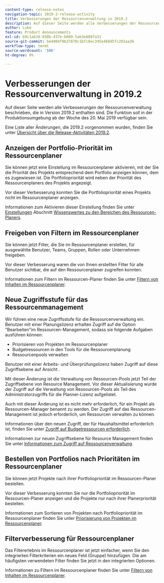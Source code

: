 ```yaml
---
content-type: release-notes
navigation-topic: 2019-2-release-activity
title: Verbesserungen der Ressourcenverwaltung in 2019.2
description: Auf dieser Seite werden alle Verbesserungen der Ressourcenverwaltung beschrieben, die in Version 2019.2 enthalten sind. Die Funktion soll in der Produktionsumgebung ab der Woche des 20. Mai 2019 verfügbar sein.
author: Luke
feature: Product Announcements
exl-id: b9c1a628-030b-437e-b609-5ab3e608fa31
source-git-commit: be4904f0b37870c1bfc8ec345e468d5fc283aa36
workflow-type: tm+mt
source-wordcount: '506'
ht-degree: 0%

---
```


# Verbesserungen der Ressourcenverwaltung in 2019.2

Auf dieser Seite werden alle Verbesserungen der Ressourcenverwaltung beschrieben, die in Version 2019.2 enthalten sind. Die Funktion soll in der Produktionsumgebung ab der Woche des 20. Mai 2019 verfügbar sein.

Eine Liste aller Änderungen, die 2019.2 vorgenommen wurden, finden Sie unter [Übersicht über die Release-Aktivitäten 2019.2](../../../../product-announcements/product-releases/quarterly-release-archive/2019.2-release-activity/2019.2-release-activity-overview.md).

## Anzeigen der Portfolio-Priorität im Ressourcenplaner

Sie können jetzt eine Einstellung im Ressourcenplaner aktivieren, mit der Sie die Priorität des Projekts entsprechend dem Portfolio anzeigen können, dem es zugewiesen ist. Die Portfoliopriorität wird neben der Priorität des Ressourcenplaners des Projekts angezeigt.

Vor dieser Verbesserung konnten Sie die Portfoliopriorität eines Projekts nicht im Ressourcenplaner anzeigen.

Informationen zum Aktivieren dieser Einstellung finden Sie unter [Einstellungen](../../../../resource-mgmt/resource-planning/resource-planner-navigation.md#settings) Abschnitt [Wissenswertes zu den Bereichen des Ressourcen-Planers](../../../../resource-mgmt/resource-planning/resource-planner-navigation.md).

## Freigeben von Filtern im Ressourcenplaner

Sie können jetzt Filter, die Sie im Ressourcenplaner erstellen, für ausgewählte Benutzer, Teams, Gruppen, Rollen oder Unternehmen freigeben.

Vor dieser Verbesserung waren die von Ihnen erstellten Filter für alle Benutzer sichtbar, die auf den Ressourcenplaner zugreifen konnten.

Informationen zum Filtern im Ressourcen-Planer finden Sie unter [Filtern von Inhalten im Ressourcenplaner](../../../../resource-mgmt/resource-planning/filter-resource-planner.md).

## Neue Zugriffsstufe für das Ressourcenmanagement

Wir führen eine neue Zugriffsstufe für die Ressourcenverwaltung ein. Benutzer mit einer Planungslizenz erhalten Zugriff auf die Option &quot;Bearbeiten&quot;im Ressourcen-Management, sodass sie folgende Aufgaben ausführen können:

* Priorisieren von Projekten im Ressourcenplaner
* Budgetressourcen in den Tools für die Ressourcenplanung
* Ressourcenpools verwalten

Benutzer mit einer Arbeits- und Überprüfungslizenz haben Zugriff auf diese Zugriffsebene auf Ansicht .

Mit dieser Änderung ist die Verwaltung von Ressourcen-Pools jetzt Teil der Zugriffsebene von Resource Management. Vor dieser Aktualisierung wurde der Zugriff auf die Verwaltung von Ressourcen-Pools als Teil des Administratorzugriffs für die Planner-Lizenz aufgelistet.

Auch mit dieser Änderung ist es nicht mehr erforderlich, für ein Projekt als Ressourcen-Manager benannt zu werden. Der Zugriff auf das Ressourcen-Management ist jedoch erforderlich, um Ressourcen verwalten zu können.

Informationen über den neuen Zugriff, der für Haushaltsmittel erforderlich ist, finden Sie unter [Zugriff auf Budgetressourcen erforderlich](../../../../resource-mgmt/resource-planning/access-needed-to-budget-resources.md).

Informationen zur neuen Zugriffsebene für Resource Management finden Sie unter [Informationen zum Zugriff auf Ressourcenverwaltung](../../../../administration-and-setup/add-users/configure-and-grant-access/grant-access-resource-management.md).

## Bestellen von Portfolios nach Prioritäten im Ressourcenplaner

Sie können jetzt Projekte nach ihrer Portfoliopriorität im Ressourcen-Planer bestellen.

Vor dieser Verbesserung konnten Sie nur die Portfoliopriorität im Ressourcen-Planer anzeigen und die Projekte nur nach ihrer Planerpriorität bestellen.

Informationen zum Sortieren von Projekten nach Portfoliopriorität im Ressourcenplaner finden Sie unter [Priorisierung von Projekten im Ressourcenplaner](../../../../resource-mgmt/resource-planning/prioritize-projects-resource-planner.md).

## Filterverbesserung für Ressourcenplaner

Das Filtererlebnis im Ressourcenplaner ist jetzt einfacher, wenn Sie den integrierten Filterkriterien ein neues Feld (Gruppe) hinzufügen. Die am häufigsten verwendeten Filter finden Sie jetzt in den integrierten Optionen.

Informationen zu Filtern im Ressourcenplaner finden Sie unter [Filtern von Inhalten im Ressourcenplaner](../../../../resource-mgmt/resource-planning/filter-resource-planner.md).

